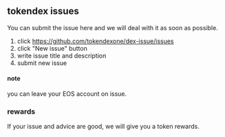## tokendex issues

You can submit the issue here and we will deal with it as soon as possible.

1. click https://github.com/tokendexone/dex-issue/issues
2. click "New issue" button
3. write issue title and description
4. submit new issue

#### note
you can leave your EOS account on issue.

### rewards

If your issue and advice are good, we will give you a token rewards.

